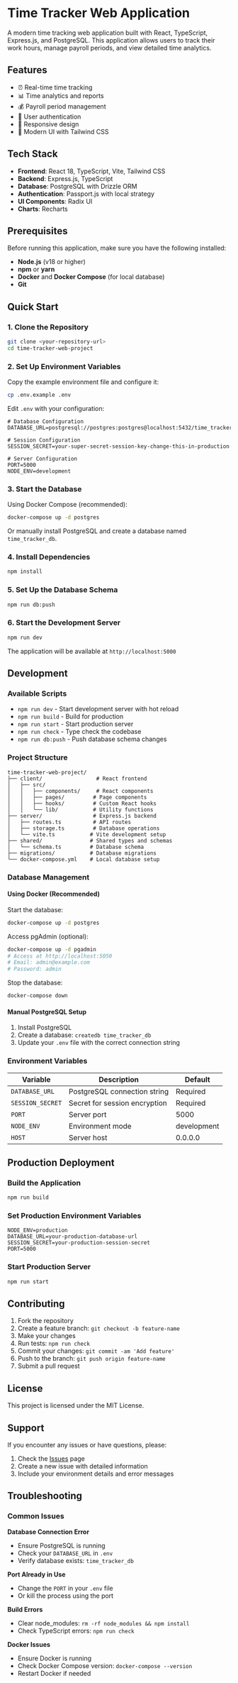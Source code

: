 # Time Tracker Web Application

A modern time tracking web application built with React, TypeScript, Express.js, and PostgreSQL. This application allows users to track their work hours, manage payroll periods, and view detailed time analytics.

## Features

- ⏰ Real-time time tracking
- 📊 Time analytics and reports
- 💰 Payroll period management
- 👤 User authentication
- 📱 Responsive design
- 🎨 Modern UI with Tailwind CSS

## Tech Stack

- **Frontend**: React 18, TypeScript, Vite, Tailwind CSS
- **Backend**: Express.js, TypeScript
- **Database**: PostgreSQL with Drizzle ORM
- **Authentication**: Passport.js with local strategy
- **UI Components**: Radix UI
- **Charts**: Recharts

## Prerequisites

Before running this application, make sure you have the following installed:

- **Node.js** (v18 or higher)
- **npm** or **yarn**
- **Docker** and **Docker Compose** (for local database)
- **Git**

## Quick Start

### 1. Clone the Repository

```bash
git clone <your-repository-url>
cd time-tracker-web-project
```

### 2. Set Up Environment Variables

Copy the example environment file and configure it:

```bash
cp .env.example .env
```

Edit `.env` with your configuration:

```env
# Database Configuration
DATABASE_URL=postgresql://postgres:postgres@localhost:5432/time_tracker_db

# Session Configuration
SESSION_SECRET=your-super-secret-session-key-change-this-in-production

# Server Configuration
PORT=5000
NODE_ENV=development
```

### 3. Start the Database

Using Docker Compose (recommended):

```bash
docker-compose up -d postgres
```

Or manually install PostgreSQL and create a database named `time_tracker_db`.

### 4. Install Dependencies

```bash
npm install
```

### 5. Set Up the Database Schema

```bash
npm run db:push
```

### 6. Start the Development Server

```bash
npm run dev
```

The application will be available at `http://localhost:5000`

## Development

### Available Scripts

- `npm run dev` - Start development server with hot reload
- `npm run build` - Build for production
- `npm run start` - Start production server
- `npm run check` - Type check the codebase
- `npm run db:push` - Push database schema changes

### Project Structure

```
time-tracker-web-project/
├── client/                 # React frontend
│   ├── src/
│   │   ├── components/     # React components
│   │   ├── pages/         # Page components
│   │   ├── hooks/         # Custom React hooks
│   │   └── lib/           # Utility functions
├── server/                # Express.js backend
│   ├── routes.ts          # API routes
│   ├── storage.ts         # Database operations
│   └── vite.ts           # Vite development setup
├── shared/               # Shared types and schemas
│   └── schema.ts         # Database schema
├── migrations/           # Database migrations
└── docker-compose.yml    # Local database setup
```

### Database Management

#### Using Docker (Recommended)

Start the database:
```bash
docker-compose up -d postgres
```

Access pgAdmin (optional):
```bash
docker-compose up -d pgadmin
# Access at http://localhost:5050
# Email: admin@example.com
# Password: admin
```

Stop the database:
```bash
docker-compose down
```

#### Manual PostgreSQL Setup

1. Install PostgreSQL
2. Create a database: `createdb time_tracker_db`
3. Update your `.env` file with the correct connection string

### Environment Variables

| Variable | Description | Default |
|----------|-------------|---------|
| `DATABASE_URL` | PostgreSQL connection string | Required |
| `SESSION_SECRET` | Secret for session encryption | Required |
| `PORT` | Server port | 5000 |
| `NODE_ENV` | Environment mode | development |
| `HOST` | Server host | 0.0.0.0 |

## Production Deployment

### Build the Application

```bash
npm run build
```

### Set Production Environment Variables

```env
NODE_ENV=production
DATABASE_URL=your-production-database-url
SESSION_SECRET=your-production-session-secret
PORT=5000
```

### Start Production Server

```bash
npm run start
```

## Contributing

1. Fork the repository
2. Create a feature branch: `git checkout -b feature-name`
3. Make your changes
4. Run tests: `npm run check`
5. Commit your changes: `git commit -am 'Add feature'`
6. Push to the branch: `git push origin feature-name`
7. Submit a pull request

## License

This project is licensed under the MIT License.

## Support

If you encounter any issues or have questions, please:

1. Check the [Issues](../../issues) page
2. Create a new issue with detailed information
3. Include your environment details and error messages

## Troubleshooting

### Common Issues

**Database Connection Error**
- Ensure PostgreSQL is running
- Check your `DATABASE_URL` in `.env`
- Verify database exists: `time_tracker_db`

**Port Already in Use**
- Change the `PORT` in your `.env` file
- Or kill the process using the port

**Build Errors**
- Clear node_modules: `rm -rf node_modules && npm install`
- Check TypeScript errors: `npm run check`

**Docker Issues**
- Ensure Docker is running
- Check Docker Compose version: `docker-compose --version`
- Restart Docker if needed 